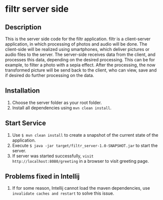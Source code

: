 # filtr server side

## Description
This is the server side code for the filtr application.
filtr is a client-server application, in which processing of photos and audio will be done. 
The client-side will be realized using smartphones, which deliver pictures or audio files to the server. 
The server-side receives data from the client, and processes this data, depending on the desired processing. 
This can be for example, to filter a photo with a sepia effect. 
After the processing, the now transformed picture will be send back to the client, who can view, 
save and if desired do further processing on the data.


## Installation
1. Choose the server folder as your root folder.
2. Install all dependencies using `mvn clean install`.

## Start Service
1. Use `$ mvn clean install` to create a snapshot of the current state of the application.
2. Execute `$ java -jar target/filtr_server-1.0-SNAPSHOT.jar` to start the server.
3. If server was started successfully, `visit http://localhost:8080/greeting` in a browser to visit greeting page.
 

## Problems fixed in Intellij
1. If for some reason, Intellij cannot load the maven dependencies, use `invalidate caches and restart` to solve this issue.

